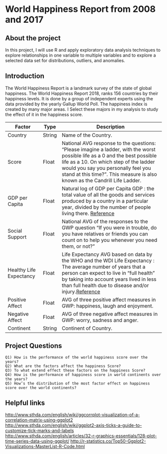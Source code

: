 # World Happiness Report from 2008 and 2017

## About the project
In this project, I will use R and apply exploratory data analysis techniques to explore relationships in one variable to multiple variables and to explore a selected data set for distributions, outliers, and anomalies.

## Introduction
The World Happiness Report is a landmark survey of the state of global happiness. The World Happiness Report 2018, ranks 156 countries by their happiness levels. It is done by a group of independent experts using the data provided by the yearly Gallup World Poll. The happiness index is created by many major areas. I Select these majors in my analysis to study the effect of it in the happiness score.

Factor | Type | Description
------ | ---- | -----------
Country| String | Name of the Country.
Score | Float | National AVG response to the questions: “Please imagine a ladder, with the worst possible life as a 0 and the best possible life as a 10. On which step of the ladder would you say you personally feel you stand at this time?”. This measure is also known as the Candrill Life Ladder.
GDP per Capita| Float | Natural log of GDP per Capita GDP : the total value of all the goods and services produced by a country in a particular year, divided by the number of people living there. [Reference](https://dictionary.cambridge.org/dictionary/english/gdp-per-capita)
Social Support | Float | National AVG of the responses to the GWP question “If you were in trouble, do you have relatives or friends you can count on to help you whenever you need them, or not?”
Healthy Life Expectancy |Float| Life Expectancy AVG based on data by the WHO and the WDI Life Expectancy : The average number of years that a person can expect to live in “full health” by taking into account years lived in less than full health due to disease and/or injury.[Reference](http://www.who.int/healthinfo/statistics/indhale/en/)
Positive Affect |Float| AVG of three positive affect measures in GWP: happiness, laugh and enjoyment.
Negative Affect |Float| AVG of three negative affect measures in GWP: worry, sadness and anger.
Continent |String| Continent of Country.

## Project Questions
    Q1) How is the performance of the world happiness score over the years?
    Q2) What are the factors affect the happiness Score?
    Q3) To what extend effect these factors on the happiness Score?
    Q4) How is the performance of happiness score in world continents over the years?
    Q5) How’s the distribution of the most factor effect on happiness score over the world continents?


## Helpful links
http://www.sthda.com/english/wiki/ggcorrplot-visualization-of-a-correlation-matrix-using-ggplot2 
http://www.sthda.com/english/wiki/ggplot2-axis-ticks-a-guide-to-customize-tick-marks-and-labels 
http://www.sthda.com/english/articles/32-r-graphics-essentials/128-plot-time-series-data-using-ggplot/ 
http://r-statistics.co/Top50-Ggplot2-Visualizations-MasterList-R-Code.html
